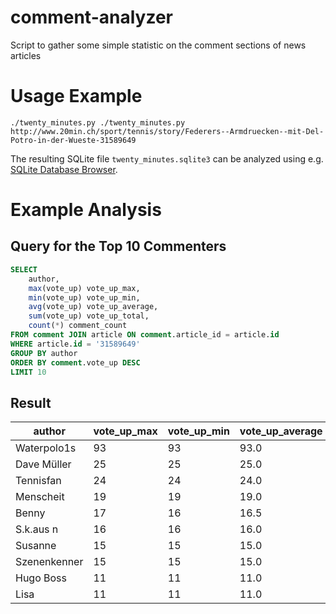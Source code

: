 # comment-analyzer
Script to gather some simple statistic on the comment sections of news articles

# Usage Example
```
./twenty_minutes.py ./twenty_minutes.py http://www.20min.ch/sport/tennis/story/Federers--Armdruecken--mit-Del-Potro-in-der-Wueste-31589649
```
The resulting SQLite file ```twenty_minutes.sqlite3``` can be analyzed using e.g. [SQLite Database Browser](http://sqlitebrowser.org/).

# Example Analysis
## Query for the Top 10 Commenters
```sql
SELECT
	author,
	max(vote_up) vote_up_max,
	min(vote_up) vote_up_min,
	avg(vote_up) vote_up_average,
	sum(vote_up) vote_up_total,
	count(*) comment_count
FROM comment JOIN article ON comment.article_id = article.id
WHERE article.id = '31589649'
GROUP BY author
ORDER BY comment.vote_up DESC
LIMIT 10
```

## Result
author|vote_up_max|vote_up_min|vote_up_average|vote_up_total|comment_count
----- | --------- | --------- | ------------- | ----------- | ---------- |
Waterpolo1s|93|93|93.0|93|1
Dave Müller|25|25|25.0|25|1
Tennisfan|24|24|24.0|24|1
Menscheit|19|19|19.0|19|1
Benny|17|16|16.5|33|2
S.k.aus n|16|16|16.0|16|1
Susanne |15|15|15.0|15|1
Szenenkenner|15|15|15.0|15|1
Hugo Boss|11|11|11.0|11|1
Lisa|11|11|11.0|11|1
